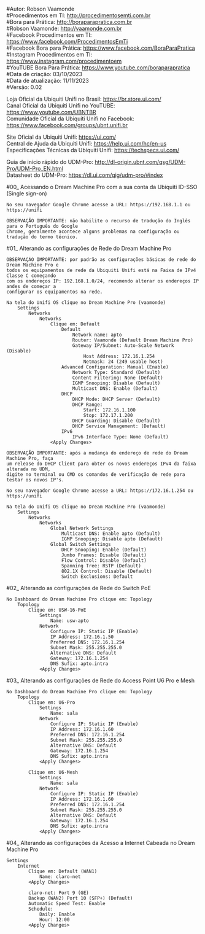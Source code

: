 #Autor: Robson Vaamonde<br>
#Procedimentos em TI: http://procedimentosemti.com.br<br>
#Bora para Prática: http://boraparapratica.com.br<br>
#Robson Vaamonde: http://vaamonde.com.br<br>
#Facebook Procedimentos em TI: https://www.facebook.com/ProcedimentosEmTi<br>
#Facebook Bora para Prática: https://www.facebook.com/BoraParaPratica<br>
#Instagram Procedimentos em TI: https://www.instagram.com/procedimentoem<br>
#YouTUBE Bora Para Prática: https://www.youtube.com/boraparapratica<br>
#Data de criação: 03/10/2023<br>
#Data de atualização: 11/11/2023<br>
#Versão: 0.02

Loja Oficial da Ubiquiti Unifi no Brasil: https://br.store.ui.com/<br>
Canal Oficial da Ubiquiti Unifi no YouTUBE: https://www.youtube.com/UBNTBR<br>
Comunidade Oficial da Ubiquiti Unifi no Facebook: https://www.facebook.com/groups/ubnt.unifi.br

Site Oficial da Ubiquiti Unifi: https://ui.com/<br>
Central de Ajuda da Ubiquiti Unifi: https://help.ui.com/hc/en-us<br>
Especificações Técnicas da Ubiquiti Unifi: https://techspecs.ui.com/

Guia de início rápido do UDM-Pro: http://dl-origin.ubnt.com/qsg/UDM-Pro/UDM-Pro_EN.html<br>
Datasheet do UDM-Pro: https://dl.ui.com/qig/udm-pro/#index

#00_ Acessando o Dream Machine Pro com a sua conta da Ubiquiti ID-SSO (Single sign-on)<br>

	No seu navegador Google Chrome acesse a URL: https://192.168.1.1 ou https://unifi
	
	OBSERVAÇÃO IMPORTANTE: não habilite o recurso de tradução do Inglês para o Português do Google
	Chrome, geralmente acontece alguns problemas na configuração ou tradução do termo técnico.

#01_ Alterando as configurações de Rede do Dream Machine Pro<br>

	OBSERVAÇÃO IMPORTANTE: por padrão as configurações básicas de rede do Dream Machine Pro e 
	todos os equipamentos de rede da Ubiquiti Unifi está na Faixa de IPv4 Classe C começando
	com os endereços IP: 192.168.1.0/24, recomendo alterar os endereços IP andes de começar a
	configurar os equipamentos na rede.

	Na tela do Unifi OS clique no Dream Machine Pro (vaamonde)
		Settings
			Networks
				Networks
					Clique em: Default
						Default
							Network name: apto
							Router: Vaamonde (Default Dream Machine Pro)
							Gateway IP/Subnet: Auto-Scale Network (Disable)
								Host Address: 172.16.1.254
								Netmask: 24 (249 usable host)
						Advanced Configuration: Manual (Enable)
							Network Type: Standard (Default)
							Content Filtering: None (Default)
							IGMP Snooping: Disable (Default)
							Multicast DNS: Enable (Default)
						DHCP
							DHCP Mode: DHCP Server (Default)
							DHCP Range:
								Start: 172.16.1.100
								Stop: 172.17.1.200
							DHCP Guarding: Disable (Default)
							DHCP Service Management: (Default)
						IPv6
							IPv6 Interface Type: Nome (Default)
					<Apply Changes>

	OBSERVAÇÃO IMPORTANTE: após a mudança do endereço de rede do Dream Machine Pro, faça
	um release do DHCP Client para obter os novos endereços IPv4 da faixa alterada no UDM,
	digite no terminal ou CMD os comandos de verificação de rede para testar os novos IP's. 

	No seu navegador Google Chrome acesse a URL: https://172.16.1.254 ou https://unifi

	Na tela do Unifi OS clique no Dream Machine Pro (vaamonde)
		Settings
			Networks
				Networks
					Global Network Settings
						Multicast DNS: Enable apto (Default)
						IGMP Snooping: Disable apto (Default)
					Global Switch Settings
						DHCP Snooping: Enable (Default)
						Jumbo Frames: Disable (Default)
						Flow Control: Disable (Default)
						Spanning Tree: RSTP (Default)
						802.1X Control: Disable (Default)
						Switch Exclusions: Default

#02_ Alterando as configurações de Rede do Switch PoE<br>

	No Dashboard do Dream Machine Pro clique em: Topology
		Topology
			Clique em: USW-16-PoE
				Settings
					Name: usw-apto
				Network
					Configure IP: Static IP (Enable)
					IP Address: 172.16.1.50
					Preferred DNS: 172.16.1.254
					Subnet Mask: 255.255.255.0
					Alternative DNS: Default
					Gateway: 172.16.1.254
					DNS Sufix: apto.intra
				<Apply Changes>

#03_ Alterando as configurações de Rede do Access Point U6 Pro e Mesh<br>

	No Dashboard do Dream Machine Pro clique em: Topology
		Topology
			Clique em: U6-Pro
				Settings
					Name: sala
				Network
					Configure IP: Static IP (Enable)
					IP Address: 172.16.1.60
					Preferred DNS: 172.16.1.254
					Subnet Mask: 255.255.255.0
					Alternative DNS: Default
					Gateway: 172.16.1.254
					DNS Sufix: apto.intra
				<Apply Changes>
			
			Clique em: U6-Mesh
				Settings
					Name: sala
				Network
					Configure IP: Static IP (Enable)
					IP Address: 172.16.1.60
					Preferred DNS: 172.16.1.254
					Subnet Mask: 255.255.255.0
					Alternative DNS: Default
					Gateway: 172.16.1.254
					DNS Sufix: apto.intra
				<Apply Changes>

#04_ Alterando as configurações da Acesso a Internet Cabeada no Dream Machine Pro<br>

	Settings
		Internet
			Clique em: Default (WAN1)
				Name: claro-net
			<Apply Changes>

			claro-net: Port 9 (GE)
			Backup (WAN2) Port 10 (SFP+) (Default)
			Automatic Speed Test: Enable
			Schedule:
				Daily: Enable
				Hour: 12:00
			<Apply Changes>